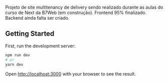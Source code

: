 Projeto de site multitenancy de delivery sendo realizado durante as aulas do curso de Next da B7Web (em construção).
Frontend 95% finalizado. Backend ainda falta ser criado.

## Getting Started

First, run the development server:

```bash
npm run dev
# or
yarn dev
```

Open [http://localhost:3000](http://localhost:3000) with your browser to see the result.
